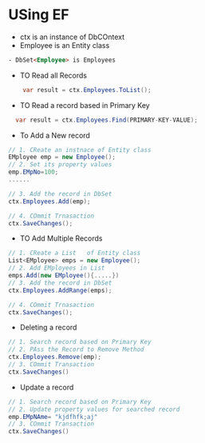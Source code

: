 ﻿# USing EF 

- ctx is an instance of DbCOntext
- Employee is an Entity class
````html
- DbSet<Employee> is Employees
````


- TO Read all Records
````csharp
	var result = ctx.Employees.ToList();
````

- TO Read a record based in Primary Key
````csharp
  var result = ctx.Employees.Find(PRIMARY-KEY-VALUE);
````

- To Add a New record
````csharp
// 1. CReate an instnace of Entity class
EMployee emp = new Employee();
// 2. Set its property values
emp.EMpNo=100;
......

// 3. Add the record in DbSet
ctx.Employees.Add(emp);

// 4. COmmit Trnasaction
ctx.SaveChanges();
````

- TO Add Multiple Records

````csharp
// 1. CReate a List   of Entity class
List<EMployee> emps = new Employee();
// 2. Add EMployees in List
emps.Add(new EMployee(){.....})
// 3. Add the record in DbSet
ctx.Employees.AddRange(emps);

// 4. COmmit Trnasaction
ctx.SaveChanges();
```` 

- Deleting a record
````csharp
// 1. Search record based on Primary Key
// 2. PAss the Record to Remove Method
ctx.Employees.Remove(emp);
// 3. COmmit Transaction
ctx.SaveChanges()
````

- Update a record
````csharp
// 1. Search record based on Primary Key
// 2. Update property values for searched record
emp.EMpNAme= "kjdfhfk;aj"
// 3. COmmit Transaction
ctx.SaveChanges()
````

